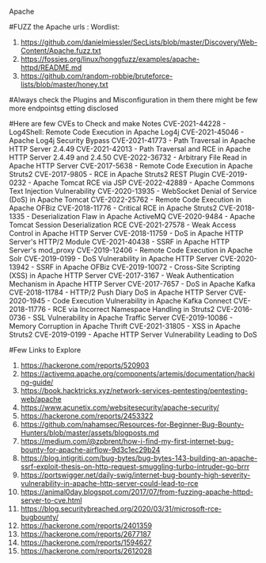 Apache 

#FUZZ the Apache urls : 
Wordlist:
1. https://github.com/danielmiessler/SecLists/blob/master/Discovery/Web-Content/Apache.fuzz.txt
2. https://fossies.org/linux/honggfuzz/examples/apache-httpd/README.md
3. https://github.com/random-robbie/bruteforce-lists/blob/master/honey.txt

#Always check the Plugins and Misconfiguration in them there might be few more endpointsg etting disclosed

#Here are few CVEs to Check and make Notes
CVE-2021-44228 - Log4Shell: Remote Code Execution in Apache Log4j
CVE-2021-45046 - Apache Log4j Security Bypass
CVE-2021-41773 - Path Traversal in Apache HTTP Server 2.4.49
CVE-2021-42013 - Path Traversal and RCE in Apache HTTP Server 2.4.49 and 2.4.50
CVE-2022-36732 - Arbitrary File Read in Apache HTTP Server
CVE-2017-5638 - Remote Code Execution in Apache Struts2
CVE-2017-9805 - RCE in Apache Struts2 REST Plugin
CVE-2019-0232 - Apache Tomcat RCE via JSP
CVE-2022-42889 - Apache Commons Text Injection Vulnerability
CVE-2020-13935 - WebSocket Denial of Service (DoS) in Apache Tomcat
CVE-2022-25762 - Remote Code Execution in Apache OFBiz
CVE-2018-11776 - Critical RCE in Apache Struts2
CVE-2018-1335 - Deserialization Flaw in Apache ActiveMQ
CVE-2020-9484 - Apache Tomcat Session Deserialization RCE
CVE-2021-27578 - Weak Access Control in Apache HTTP Server
CVE-2018-11759 - DoS in Apache HTTP Server's HTTP/2 Module
CVE-2021-40438 - SSRF in Apache HTTP Server's mod_proxy
CVE-2019-12406 - Remote Code Execution in Apache Solr
CVE-2019-0199 - DoS Vulnerability in Apache HTTP Server
CVE-2020-13942 - SSRF in Apache OFBiz
CVE-2019-10072 - Cross-Site Scripting (XSS) in Apache HTTP Server
CVE-2017-3167 - Weak Authentication Mechanism in Apache HTTP Server
CVE-2017-7657 - DoS in Apache Kafka
CVE-2018-11784 - HTTP/2 Push Diary DoS in Apache HTTP Server
CVE-2020-1945 - Code Execution Vulnerability in Apache Kafka Connect
CVE-2018-11776 - RCE via Incorrect Namespace Handling in Struts2
CVE-2016-0736 - SSL Vulnerability in Apache Traffic Server
CVE-2019-10086 - Memory Corruption in Apache Thrift
CVE-2021-31805 - XSS in Apache Struts2
CVE-2019-0199 - Apache HTTP Server Vulnerability Leading to DoS


#Few Links to Explore
1. https://hackerone.com/reports/520903
2. https://activemq.apache.org/components/artemis/documentation/hacking-guide/
3. https://book.hacktricks.xyz/network-services-pentesting/pentesting-web/apache
4. https://www.acunetix.com/websitesecurity/apache-security/
5. https://hackerone.com/reports/2453322
6. https://github.com/nahamsec/Resources-for-Beginner-Bug-Bounty-Hunters/blob/master/assets/blogposts.md
7. https://medium.com/@zpbrent/how-i-find-my-first-internet-bug-bounty-for-apache-airflow-9d3c1ec29b24
8. https://blog.intigriti.com/bug-bytes/bug-bytes-143-building-an-apache-ssrf-exploit-thesis-on-http-request-smuggling-turbo-intruder-go-brrr
9. https://portswigger.net/daily-swig/internet-bug-bounty-high-severity-vulnerability-in-apache-http-server-could-lead-to-rce
10. https://animal0day.blogspot.com/2017/07/from-fuzzing-apache-httpd-server-to-cve.html
11. https://blog.securitybreached.org/2020/03/31/microsoft-rce-bugbounty/
12. https://hackerone.com/reports/2401359
13. https://hackerone.com/reports/2677187
14. https://hackerone.com/reports/1594627
15. https://hackerone.com/reports/2612028
